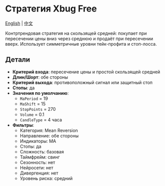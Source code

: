 # Стратегия Xbug Free
[English](README.md) | [中文](README_cn.md)

Контртрендовая стратегия на скользящей средней: покупает при пересечении цены вниз через среднюю и продаёт при пересечении вверх. Использует симметричные уровни тейк-профита и стоп-лосса.

## Детали

- **Критерий входа**: пересечение цены и простой скользящей средней
- **Длин/Шорт**: обе стороны
- **Критерий выхода**: противоположный сигнал или защитный стоп
- **Стопы**: да
- **Значения по умолчанию**:
  - `MaPeriod` = 19
  - `MaShift` = 15
  - `StopPoints` = 270
  - `Volume` = 0.1
  - `CandleType` = 4 часа
- **Фильтры**:
  - Категория: Mean Reversion
  - Направление: обе стороны
  - Индикаторы: MA
  - Стопы: да
  - Сложность: базовая
  - Таймфрейм: свинг
  - Сезонность: нет
  - Нейросети: нет
  - Дивергенция: нет
  - Уровень риска: средний
